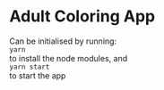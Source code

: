 # Adult Coloring App

Can be initialised by running:  
`yarn`  
to install the node modules, and  
`yarn start`  
to start the app
